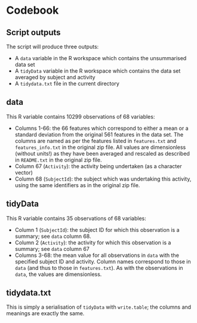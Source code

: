 # Codebook

## Script outputs

The script will produce three outputs:

* A `data` variable in the R workspace which contains the unsummarised data set
* A `tidyData` variable in the R workspace which contains the data set averaged by subject and activity
* A `tidydata.txt` file in the current directory

## data

This R variable contains 10299 observations of 68 variables:

- Columns 1-66: the 66 features which correspond to either a mean or a standard deviation from the original 561 features in the data set. The columns
  are named as per the features listed in `features.txt` and `features_info.txt` in the original zip file. All values are dimensionless
  (without units!) as they have been averaged and rescaled as described in `README.txt` in the original zip file.
- Column 67 (`Activity`): the activity being undertaken (as a character vector)
- Column 68 (`SubjectId`): the subject which was undertaking this activity, using the same identifiers as in the original zip file.

## tidyData

This R variable contains 35 observations of 68 variables:

- Column 1 (`SubjectId`): the subject ID for which this observation is a summary; see `data` column 68.
- Column 2 (`Activity`): the activity for which this observation is a summary; see `data` column 67
- Columns 3-68: the mean value for all observations in `data` with the specified subject ID and activity. Column names correspond to those in `data`
  (and thus to those in `features.txt`). As with the observations in `data`, the values are dimensionless.

## tidydata.txt

This is simply a serialisation of `tidyData` with `write.table`; the columns and meanings are exactly the same.
